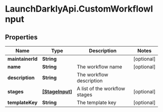 # LaunchDarklyApi.CustomWorkflowInput

## Properties

Name | Type | Description | Notes
------------ | ------------- | ------------- | -------------
**maintainerId** | **String** |  | [optional] 
**name** | **String** | The workflow name | [optional] 
**description** | **String** | The workflow description | 
**stages** | [**[StageInput]**](StageInput.md) | A list of the workflow stages | [optional] 
**templateKey** | **String** | The template key | [optional] 


